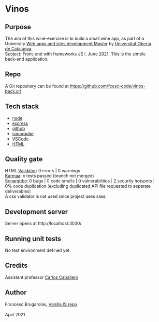 # Vinos

## Purpose
The aim of this wine-exercise is to build a small wine app, as part of a University 
[Web apps and sites development Master](https://estudis.uoc.edu/ca/masters-universitaris/desenvolupament-llocs-aplicacions-web/presentacio) 
by [Universitat Oberta de Catalunya](http://uoc.edu). \
Subject: Front-end with frameworks JS I. June 2021.
This is the simple back-end application.

## Repo
A Git repository can be found at https://github.com/fcesc-code/vinos-back.git

## Tech stack
- [node](https://nodejs.org)
- [express](https://expressjs.com/)
- [github](https://github.com/)
- [sonarqube](https://www.sonarqube.org/)
- [VSCode](https://code.visualstudio.com/)
- [HTML](https://html.spec.whatwg.org/)

## Quality gate
HTML [Validator](https://jigsaw.w3.org/css-validator/): 0 errors | 0 warnings \
[Karmaa](https://karma-runner.github.io/): x tests passed (branch not merged) \
[Sonarqube](https://www.sonarqube.org/): 0 bugs | 0 code smells | 0 vulnerabilities | 2 security hotspots | 0% code duplication (excluding duplicated API file requested to separate deliverables) \
A css validator is not used since project uses sass.

## Development server
Server opens at http://localhost:3000/.

## Running unit tests
No test environment defined yet.

## Credits
Assistant professor [Carlos Caballero](https://www.carloscaballero.io/about/)

## Author
Francesc Brugarolas, [VanillaJS repo](https://github.com/fcesc-code/vanillaJS)\
\
April 2021
